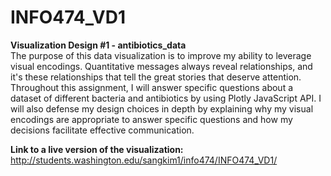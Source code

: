 # INFO474_VD1
<b>Visualization Design #1 - antibiotics_data</b><br>
The purpose of this data visualization is to improve my ability to leverage visual encodings. Quantitative messages always reveal relationships, and it's these relationships that tell the great stories that deserve attention. Throughout this assignment, I will answer specific questions about a dataset of different bacteria and antibiotics by using Plotly JavaScript API. I will also defense my design choices in depth by explaining why my visual encodings are appropriate to answer specific questions and how my decisions facilitate effective communication.

<b>Link to a live version of the visualization:</b>
http://students.washington.edu/sangkim1/info474/INFO474_VD1/
